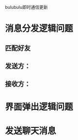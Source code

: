 bulubulu即时通信更新

# 消息分发逻辑问题



## 匹配好友



## 发送方：







## 接收方：





# 界面弹出逻辑问题





# 发送聊天消息











